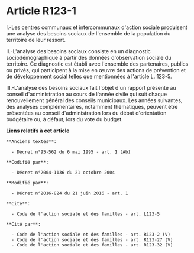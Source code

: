 # Article R123-1

I.-Les centres communaux et intercommunaux d'action sociale produisent une analyse des besoins sociaux de l'ensemble de la
population du territoire de leur ressort. 

II.-L'analyse des besoins sociaux consiste en un diagnostic sociodémographique à partir des données d'observation sociale du
territoire. Ce diagnostic est établi avec l'ensemble des partenaires, publics ou privés, qui participent à la mise en œuvre
des actions de prévention et de développement social telles que mentionnées à l'article L. 123-5. 

III.-L'analyse des besoins sociaux fait l'objet d'un rapport présenté au conseil d'administration au cours de l'année civile
qui suit chaque renouvellement général des conseils municipaux. Les années suivantes, des analyses complémentaires, notamment
thématiques, peuvent être présentées au conseil d'administration lors du débat d'orientation budgétaire ou, à défaut, lors du
vote du budget.

**Liens relatifs à cet article**

	**Anciens textes**:

	  - Décret n°95-562 du 6 mai 1995 - art. 1 (Ab)

	**Codifié par**:

	  - Décret n°2004-1136 du 21 octobre 2004

	**Modifié par**:

	  - Décret n°2016-824 du 21 juin 2016 - art. 1

	**Cite**:

	  - Code de l'action sociale et des familles - art. L123-5

	**Cité par**:

	  - Code de l'action sociale et des familles - art. R123-2 (V)
	  - Code de l'action sociale et des familles - art. R123-27 (V)
	  - Code de l'action sociale et des familles - art. R123-32 (V)
